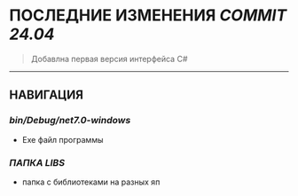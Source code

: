 # ПОСЛЕДНИЕ ИЗМЕНЕНИЯ ***COMMIT 24.04***
>Добавлна первая версия интерфейса C#
____
## НАВИГАЦИЯ
### *bin/Debug/net7.0-windows* 
- Exe файл программы
### *ПАПКА LIBS*
 - папка с библиотеками на разных яп

